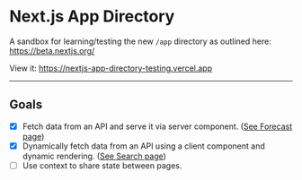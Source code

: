 # Next.js App Directory

A sandbox for learning/testing the new `/app` directory as outlined here: <https://beta.nextjs.org/>

View it: <https://nextjs-app-directory-testing.vercel.app>

---

## Goals

- [x] Fetch data from an API and serve it via server component. ([See Forecast page](https://nextjs-app-directory-testing.vercel.app/current-conditions))
- [x] Dynamically fetch data from an API using a client component and dynamic rendering. ([See Search page](https://nextjs-app-directory-testing.vercel.app/search))
- [ ] Use context to share state between pages.
